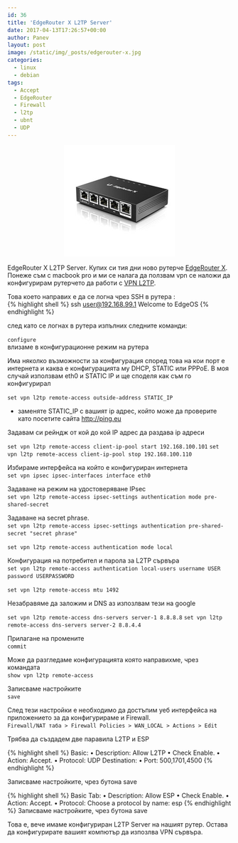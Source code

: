 ```yaml
---
id: 36
title: 'EdgeRouter X L2TP Server'
date: 2017-04-13T17:26:57+00:00
author: Panev
layout: post
image: /static/img/_posts/edgerouter-x.jpg
categories:
  - linux
  - debian
tags:
  - Accept
  - EdgeRouter
  - Firewall
  - l2tp
  - ubnt
  - UDP
---
```

<center>
<img src="https://raw.githubusercontent.com/rpanev/rpanev.github.io/master/static/img/_posts/edgerouter-x.jpg" alt="EdgeRouter X" />
</center>

EdgeRouter X L2TP Server. Купих си тия дни ново рутерче <a href="https://www.ubnt.com/edgemax/edgerouter-x/" target="_blank" rel="noopener noreferrer">EdgeRouter X</a>. Понеже съм с macbook pro и ми се налага да ползвам vpn се наложи да конфигурирам рутерчето да работи с <a href="https://en.wikipedia.org/wiki/Layer_2_Tunneling_Protocol" target="_blank" rel="noopener noreferrer">VPN L2TP</a>.

Това което направих е да се логна чрез SSH в рутера :  
{% highlight shell %}
ssh user@192.168.99.1
Welcome to EdgeOS
{% endhighlight %}

след като се логнах в рутера изпълних следните команди:

`configure`  
влизаме в конфигурационне режим на рутера

Има няколко възможности за конфигурация според това на кои порт е интернета и каква е конфигурацията му DHCP, STATIC или PPPoE. В моя случай използвам eth0 и STATIC IP и ще споделя как съм го конфигурирал

`set vpn l2tp remote-access outside-address STATIC_IP`  
* заменяте STATIC_IP с вашият ip адрес, който може да проверите като посетите сайта http://ping.eu

Задавам си рейндж от кой до кой IP адрес да раздава ip адреси  

`set vpn l2tp remote-access client-ip-pool start 192.168.100.101`
`set vpn l2tp remote-access client-ip-pool stop 192.168.100.110` 

Избираме интерфейса на който е конфигуриран интернета  
`set vpn ipsec ipsec-interfaces interface eth0`

Задаване на режим на удостоверяване IPsec  
`set vpn l2tp remote-access ipsec-settings authentication mode pre-shared-secret`

Задаване на secret phrase.  
`set vpn l2tp remote-access ipsec-settings authentication pre-shared-secret "secret phrase"`

`set vpn l2tp remote-access authentication mode local`

Конфигурация на потребител и парола за L2TP сървъра  
`set vpn l2tp remote-access authentication local-users username USER password USERPASSWORD`

`set vpn l2tp remote-access mtu 1492`

Незабравяме да заложим и DNS аз изпозлвам тези на google  

`set vpn l2tp remote-access dns-servers server-1 8.8.8.8`
`set vpn l2tp remote-access dns-servers server-2 8.8.4.4`
 
Прилагане на промените  
`commit`

Може да разгледаме конфигурацията която направихме, чрез командата  
`show vpn l2tp remote-access`

Записваме настройките  
`save`

След тези настройки е необходимо да достъпим уеб интерфейса на приложението за да конфигурираме и Firewall.  
`Firewall/NAT таба > Firewall Policies > WAN_LOCAL > Actions > Edit`

Трябва да създадем две паравила L2TP и ESP  

{% highlight shell %}
Basic:
  • Description:  Allow L2TP
  • Check Enable.
  • Action:  Accept.
  • Protocol:  UDP
Destination:
  • Port:  500,1701,4500
{% endhighlight %}

Записваме настройките, чрез бутона save

{% highlight shell %}
Basic Tab:
  • Description:  Allow ESP
  • Check Enable.
  • Action:  Accept.
  • Protocol: Choose a protocol by name:  esp
{% endhighlight %}
Записваме настройките, чрез бутона save

Това е, вече имаме конфигуриран L2TP Server на нашият рутер. Остава да конфигурирате вашият компютър да изпозлва VPN сървъра.